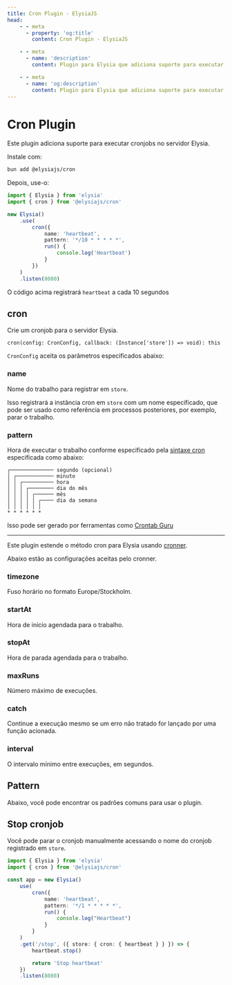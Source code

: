 ```yaml
---
title: Cron Plugin - ElysiaJS
head:
    - - meta
      - property: 'og:title'
        content: Cron Plugin - ElysiaJS

    - - meta
      - name: 'description'
        content: Plugin para Elysia que adiciona suporte para executar cronjobs no servidor Elysia. Comece instalando o plugin com "bun add @elysiajs/cron".

    - - meta
      - name: 'og:description'
        content: Plugin para Elysia que adiciona suporte para executar cronjobs no servidor Elysia. Comece instalando o plugin com "bun add @elysiajs/cron".
---
```


# Cron Plugin

Este plugin adiciona suporte para executar cronjobs no servidor Elysia.

Instale com:

```bash
bun add @elysiajs/cron
```

Depois, use-o:

```typescript
import { Elysia } from 'elysia'
import { cron } from '@elysiajs/cron'

new Elysia()
    .use(
        cron({
            name: 'heartbeat',
            pattern: '*/10 * * * * *',
            run() {
                console.log('Heartbeat')
            }
        })
    )
    .listen(8080)
```

O código acima registrará `heartbeat` a cada 10 segundos

## cron

Crie um cronjob para o servidor Elysia.

```
cron(config: CronConfig, callback: (Instance['store']) => void): this
```

`CronConfig` aceita os parâmetros especificados abaixo:

### name

Nome do trabalho para registrar em  `store`.

Isso registrará a instância cron em `store` com um nome especificado, que pode ser usado como referência em processos posteriores, por exemplo, parar o trabalho.

### pattern

Hora de executar o trabalho conforme especificado pela [sintaxe cron](https://en.wikipedia.org/wiki/Cron) especificada como abaixo:

```
┌────────────── segundo (opcional)
│ ┌──────────── minuto
│ │ ┌────────── hora
│ │ │ ┌──────── dia do mês
│ │ │ │ ┌────── mês
│ │ │ │ │ ┌──── dia da semana
│ │ │ │ │ │
* * * * * *
```

Isso pode ser gerado por ferramentas como [Crontab Guru](https://crontab.guru/)

---

Este plugin estende o método cron para Elysia usando [cronner](https://github.com/hexagon/croner).

Abaixo estão as configurações aceitas pelo cronner.

### timezone

Fuso horário no formato Europe/Stockholm.

### startAt

Hora de início agendada para o trabalho.

### stopAt

Hora de parada agendada para o trabalho.

### maxRuns

Número máximo de execuções.

### catch

Continue a execução mesmo se um erro não tratado for lançado por uma função acionada.

### interval

O intervalo mínimo entre execuções, em segundos.

## Pattern

Abaixo, você pode encontrar os padrões comuns para usar o plugin.

## Stop cronjob

Você pode parar o cronjob manualmente acessando o nome do cronjob registrado em `store`.

```typescript
import { Elysia } from 'elysia'
import { cron } from '@elysiajs/cron'

const app = new Elysia()
    use(
        cron({
            name: 'heartbeat',
            pattern: '*/1 * * * * *',
            run() {
                console.log("Heartbeat")
            }
        }
    )
    .get('/stop', ({ store: { cron: { heartbeat } } }) => {
        heartbeat.stop()

        return 'Stop heartbeat'
    })
    .listen(8080)
```
